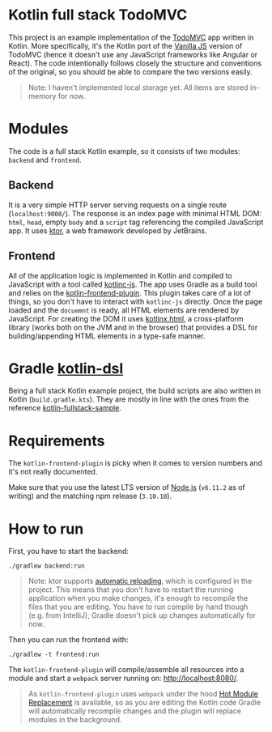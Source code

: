 # Kotlin full stack TodoMVC
This project is an example implementation of the [TodoMVC](http://todomvc.com/) app written in Kotlin. More specifically, it's the Kotlin port of the [Vanilla JS](https://github.com/tastejs/todomvc/tree/gh-pages/examples/vanillajs) version of TodoMVC (hence it doesn't use any JavaScript frameworks like Angular or React). The code intentionally follows closely the structure and conventions of the original, so you should be able to compare the two versions easily.

> Note: I haven't implemented local storage yet. All items are stored in-memory for now.

# Modules
The code is a full stack Kotlin example, so it consists of two modules: `backend` and `frontend`.

## Backend
It is a very simple HTTP server serving requests on a single route (`localhost:9000/`). The response is an index page with minimal HTML DOM: `html`, `head`, empty `body` and a `script` tag referencing the compiled JavaScript app. It uses [ktor](https://github.com/Kotlin/ktor), a web framework developed by JetBrains.

## Frontend
All of the application logic is implemented in Kotlin and compiled to JavaScript with a tool called [kotlinc-js](https://kotlinlang.org/docs/tutorials/javascript/getting-started-command-line/command-line-library-js.html). The app uses Gradle as a build tool and relies on the [kotlin-frontend-plugin](https://github.com/Kotlin/kotlin-frontend-plugin). This plugin takes care of a lot of things, so you don't have to interact with `kotlinc-js` directly. Once the page loaded and the `docuemnt` is ready, all HTML elements are rendered by JavaScript. For creating the DOM it uses [kotlinx.html](https://github.com/Kotlin/kotlinx.html), a cross-platform library (works both on the JVM and in the browser) that provides a DSL for building/appending HTML elements in a type-safe manner.

# Gradle [kotlin-dsl](https://github.com/gradle/kotlin-dsl)
Being a full stack Kotlin example project, the build scripts are also written in Kotlin (`build.gradle.kts`). They are mostly in line with the ones from the reference [kotlin-fullstack-sample](https://github.com/Kotlin/kotlin-fullstack-sample).

# Requirements
The `kotlin-frontend-plugin` is picky when it comes to version numbers and it's not really documented.

Make sure that you use the latest LTS version of [Node.js](https://nodejs.org/en/download/releases/) (`v6.11.2` as of writing) and the matching npm release (`3.10.10`).

# How to run
First, you have to start the backend:

```
./gradlew backend:run
```

> Note: ktor supports [automatic reloading](http://ktor.io/application/hosting.html#use-automatic-reloading), which is configured in the project. This means that you don't have to restart the running application when you make changes, it's enough to recompile the files that you are editing. You have to run compile by hand though (e.g. from IntelliJ), Gradle doesn't pick up changes automatically for now.

Then you can run the frontend with:

```
./gradlew -t frontend:run
```

The `kotlin-frontend-plugin` will compile/assemble all resources into a module and start a `webpack` server running on: [http://localhost:8080/](http://localhost:8080/).

> As `kotlin-frontend-plugin` uses `webpack` under the hood [Hot Module Replacement](https://webpack.js.org/concepts/hot-module-replacement/) is available, so as you are editing the Kotlin code Gradle will automatically recompile changes and the plugin will replace modules in the background.
